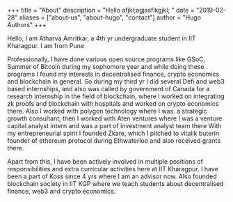 +++
title = "About"
description = "Hello afjkl;agjasflkgjkl;    "
date = "2019-02-28"
aliases = ["about-us", "about-hugo", "contact"]
author = "Hugo Authors"
+++

Hello, I am Atharva Amritkar, a 4th yr undergraduate student in IIT Kharagpur. I am from Pune

Professionally, I have done various open source programs like GSoC, Summer of Bitcoin during my sophomore year and while doing these programs I found my interests in decentralised finance, crypto economics and blockchain in general. So during my third yr I did several Defi and web3 based internships, and also was called by government of Canada for a research internship in the field of blockchain, where I worked on integrating zk proofs and blockchain with hospitals and worked on crypto economics there. Also I worked with polygon technology where I was. a strategic growth consultant, then I worked with Aten ventures where I was a venture capital analyst intern and was a part of investment analyst team there
With my entrepreneurial spirit I founded Zkare, which I pitched to vitalik buterin founder of ethereum protocol during Ethwaterloo and also received grants there. 

Apart from this, I have been actively involved in multiple positions of responsibilities and extra curricular activities here at IIT Kharagpur.
I have been a part of Koss since 4 yrs where I am an advisor now. Also founded blockchain society in IIT KGP where we teach students about decentralised finance, web3 and crypto economics.